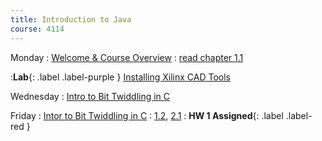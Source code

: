 ```yaml
---
title: Introduction to Java
course: 4114
---
```


Monday
: [Welcome & Course Overview](#)
  : [read chapter 1.1](#)

:**Lab**{: .label .label-purple } [Installing Xilinx CAD Tools](#)

Wednesday
: [Intro to Bit Twiddling in C](#)

Friday
: [Intor to Bit Twiddling in C](#)
  : [1.2](#), [2.1](#)
: **HW 1 Assigned**{: .label .label-red }
